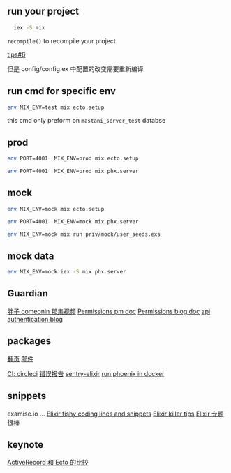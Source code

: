 

## run your project

```sh
  iex -S mix
```
`recompile()` to recompile your project

[tips#6](https://medium.com/blackode/10-killer-elixir-tips-2-c5f87f8a70c8)

但是 config/config.ex 中配置的改变需要重新编译

## run cmd for specific env

```sh
env MIX_ENV=test mix ecto.setup
```

this cmd only preform on `mastani_server_test` databse


## prod

```sh
env PORT=4001  MIX_ENV=prod mix ecto.setup
```

```sh
env PORT=4001  MIX_ENV=prod mix phx.server
```


## mock 

```sh
env MIX_ENV=mock mix ecto.setup
```

```sh
env PORT=4001  MIX_ENV=mock mix phx.server
```

```sh
env MIX_ENV=mock mix run priv/mock/user_seeds.exs
```

## mock data

```sh
env MIX_ENV=mock iex -S mix phx.server
```

## Guardian

[胖子 comeonin 那集视频](https://www.youtube.com/watch?v=UK8KBnoidr4)
[Permissions pm doc](https://hexdocs.pm/guardian/Guardian.Permissions.Bitwise.html#content)
[Permissions blog doc](http://blog.overstuffedgorilla.com/simple-guardian-permissions/)
[api authentication blog](http://blog.overstuffedgorilla.com/simple-guardian-api-authentication/)

## packages

[翻页](https://github.com/drewolson/scrivener_ecto)
[邮件](https://github.com/thoughtbot/bamboo)

[CI: circleci](https://blog.lelonek.me/elixir-continuous-integration-with-circleci-ceae93dbe011)
[错误报告](https://sentry.io/welcome/)
[sentry-elixir](https://github.com/getsentry/sentry-elixir)
[run phoenix in docker](https://blog.lelonek.me/how-to-run-phoenix-framework-application-inside-a-docker-container-b02817d860b4)


## snippets

examise.io ... 
[Elixir fishy coding lines and snippets](https://medium.com/blackode/elixir-fishy-coding-lines-and-snippets-7cdd995e5ad4)
[Elixir killer tips](https://medium.com/blackode/10-killer-elixir-tips-2a9be1bec9be)
[Elixir 专题](https://medium.com/blackode/tagged/elixir) 很棒


## keynote 

[ActiveRecord 和 Ecto 的比较](http://tony612.com/activerecord-vs-ecto)








